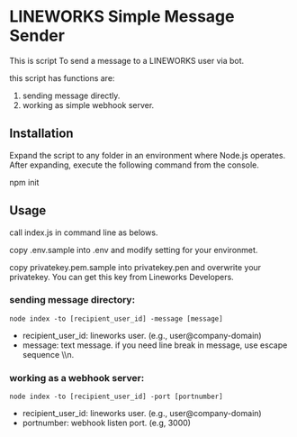 # LINEWORKS Simple Message Sender

This is script To send a message to a LINEWORKS user via bot.

this script has functions are:

1. sending message directly.
1. working as simple webhook server.

## Installation

Expand the script to any folder in an environment where Node.js operates.
After expanding, execute the following command from the console.

npm init

## Usage

call index.js in command line as belows.

copy .env.sample into .env and modify setting for your environmet.

copy privatekey.pem.sample into privatekey.pen and overwrite your privatekey. You can get this key from Lineworks Developers.

### sending message directory:

```
node index -to [recipient_user_id] -message [message]
```

* recipient_user_id: lineworks user. (e.g., user@company-domain)
* message: text message. if you need line break in message, use escape sequence \\\\n.

### working as a webhook server:

```
node index -to [recipient_user_id] -port [portnumber]
```

* recipient_user_id: lineworks user. (e.g., user@company-domain)
* portnumber: webhook listen port. (e.g, 3000)